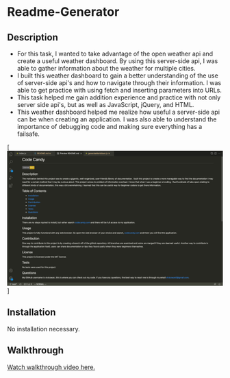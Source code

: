 # Readme-Generator

## Description
- For this task, I wanted to take advantage of the open weather api and create a useful weather dashboard. By using this server-side api, I was able to gather information about the weather for multiple cities. 
- I built this weather dashboard to gain a better understanding of the use of server-side api's and how to navigate through their information. I was able to get practice with using fetch and inserting parameters into URLs.
- This task helped me gain addition experience and practice with not only server side api's, but as well as JavaScript, jQuery, and HTML. 
- This weather dashboard helped me realize how useful a server-side api can be when creating an application. I was also able to understand the importance of debugging code and making sure everything has a failsafe.

[![Screenshot](./video-photo/screenshot.png)]

## Installation
No installation necessary. 

## Walkthrough
[Watch walkthrough video here.](https://youtu.be/lSefiEgMTjs)